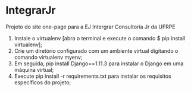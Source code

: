 # IntegrarJr
Projeto do site one-page para a EJ Intergrar Consultoria Jr da UFRPE

1. Instale o virtualenv [abra o terminal e execute o comando  $ pip install virtualenv];
2. Crie um diretório configurado com um ambiente virtual digitando o comando virtualenv myenv;
3. Em seguida, pip install Django==1.11.3 para instalar o Django em uma máquina virtual;
4. Execute pip install -r requirements.txt para instalar os requisitos específicos do projeto;



